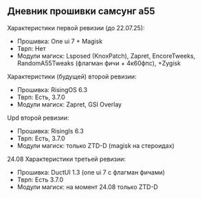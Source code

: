 Дневник прошивки самсунг а55
---

Характеристики первой ревизии (до 22.07.25):
- Прошивка: One ui 7 + Magisk
- Тврп: Нет
- Модули магиск: Lsposed (KnoxPatch), Zapret, EncoreTweeks, RandomA55Tweaks (флагман фичи + 4к60фпс), +Zygisk

Характеристики (будущей) второй ревизии:
- Прошивка: RisingOS 6.3
- Тврп: Есть, 3.7.0
- Модули магиск: Zapret, GSI Overlay

Upd второй ревизии:
- Прошивка: RisingIs 6.3
- Тврп: Есть, 3.7.0
- Модули магиск: только ZTD-D (magisk на стероидах)

24.08
Характеристики третьей ревизии:
- Прошивка: DuctUI 1.3 (one ui 7 с флагман фичами)
- Тврп: Есть 3.7.0
- Модули магиск: на момент 24.08 только ZTD-D
